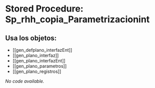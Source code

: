 # Stored Procedure: Sp_rhh_copia_Parametrizacionint

## Usa los objetos:
- [[gen_defplano_interfazEnt]]
- [[gen_plano_interfaz]]
- [[gen_plano_interfazEnt]]
- [[gen_plano_parametros]]
- [[gen_plano_registros]]

*No code available.*
